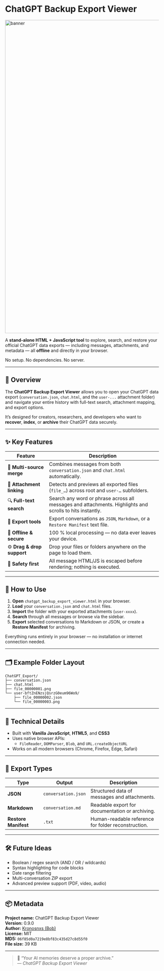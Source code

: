 # ChatGPT Backup Export Viewer

<img width="1024" height="1024" alt="banner" src="https://github.com/user-attachments/assets/53374f85-6fa2-403f-bc22-5346539c7769" />

A **stand-alone HTML + JavaScript tool** to explore, search, and restore your official ChatGPT data exports — including messages, attachments, and metadata — all **offline** and directly in your browser.

No setup. No dependencies. No server.

---

## 🚀 Overview

The **ChatGPT Backup Export Viewer** allows you to open your ChatGPT data export (`conversation.json`, `chat.html`, and the `user-...` attachment folder) and navigate your entire history with full-text search, attachment mapping, and export options.

It’s designed for creators, researchers, and developers who want to **recover**, **index**, or **archive** their ChatGPT data securely.

---

## ✨ Key Features

| Feature | Description |
|----------|-------------|
| 🧠 **Multi-source merge** | Combines messages from both `conversation.json` and `chat.html` automatically. |
| 📎 **Attachment linking** | Detects and previews all exported files (`file_…`) across root and `user-…` subfolders. |
| 🔍 **Full-text search** | Search any word or phrase across all messages and attachments. Highlights and scrolls to hits instantly. |
| 💾 **Export tools** | Export conversations as `JSON`, `Markdown`, or a `Restore Manifest` text file. |
| 🧰 **Offline & secure** | 100 % local processing — no data ever leaves your device. |
| ⚙️ **Drag & drop support** | Drop your files or folders anywhere on the page to load them. |
| 🧷 **Safety first** | All message HTML/JS is escaped before rendering; nothing is executed. |

---

## 🧩 How to Use

1. **Open** `chatgpt_backup_export_viewer.html` in your browser.  
2. **Load** your `conversation.json` and `chat.html` files.  
3. **Import** the folder with your exported attachments (`user-xxxx`).  
4. **Search** through all messages or browse via the sidebar.  
5. **Export** selected conversations to Markdown or JSON, or create a **Restore Manifest** for archiving.

Everything runs entirely in your browser — no installation or internet connection needed.

---

## 🗂 Example Folder Layout

```
ChatGPT_Export/
├── conversation.json
├── chat.html
├── file_00000001.png
└── user-bftZnENzsjQsrzG0eum96Wo9/
    ├── file_00000002.json
    └── file_00000003.png
```


---

## 🧱 Technical Details

- Built with **Vanilla JavaScript**, **HTML5**, and **CSS3**
- Uses native browser APIs:
  - `FileReader`, `DOMParser`, `Blob`, and `URL.createObjectURL`
- Works on all modern browsers (Chrome, Firefox, Edge, Safari)

---

## 🧩 Export Types

| Type | Output | Description |
|------|---------|-------------|
| **JSON** | `conversation.json` | Structured data of messages and attachments. |
| **Markdown** | `conversation.md` | Readable export for documentation or archiving. |
| **Restore Manifest** | `.txt` | Human-readable reference for folder reconstruction. |

---

## 🛠 Future Ideas

- Boolean / regex search (AND / OR / wildcards)  
- Syntax highlighting for code blocks  
- Date range filtering  
- Multi-conversation ZIP export  
- Advanced preview support (PDF, video, audio)

---

## 📦 Metadata

**Project name:** ChatGPT Backup Export Viewer  
**Version:** 0.9.0  
**Author:** [Kronosnxs (Bob)](https://github.com/kronosnxs)  
**License:** MIT  
**MD5:** `06f85d0a7219e8bf83c435d27c8d55f0`  
**File size:** 39 KB  

---

> 🧩 “Your AI memories deserve a proper archive.”  
> — *ChatGPT Backup Export Viewer*
